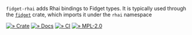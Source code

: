 `fidget-rhai` adds Rhai bindings to Fidget types.
It is typically used through the [`fidget`](https://crates.io/crate/fidget)
crate, which imports it under the `rhai` namespace

[![» Crate](https://badgen.net/crates/v/fidget-rhai)](https://crates.io/crates/fidget-rhai)
[![» Docs](https://badgen.net/badge/api/docs.rs/df3600)](https://docs.rs/fidget-rhai/)
[![» CI](https://badgen.net/github/checks/mkeeter/fidget/main)](https://github.com/mkeeter/fidget/actions/)
[![» MPL-2.0](https://badgen.net/github/license/mkeeter/fidget)](../LICENSE.txt)

